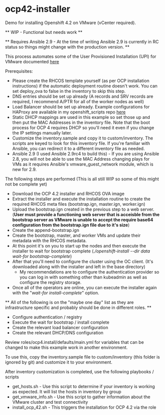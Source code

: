 # ocp42-installer
Demo for installing Openshift 4.2 on VMware (vCenter required).

** WIP - Functional but needs work **

** Requires Ansible 2.9 - At the time of writing Ansible 2.9 is currently in RC status so things might change with the production version. **

This process automates some of the User Provisioned Installation (UPI) for VMware documented [here](https://docs.openshift.com/container-platform/4.2/installing/installing_vsphere/installing-vsphere.html#installation-dns-user-infra_installing-vsphere)

Prerequisites:
- Please create the RHCOS template yourself (as per OCP installation instructions) if the automatic deployment routine doesn't work. You can set deploy_ova to false in the inventory to skip this step.
- DNS entries should be set up already (A records and SRV records are required, I recommend A/PTR for all of the worker nodes as well)
- Load Balancer should be set up already. Example configurations for HAProxy are available in my openshift_scripts repo [here](https://github.com/ekrunch/openshift_scripts/tree/master/4.1/UPI)
- Static DHCP mappings are used in this example so set those up and then put the MAC Addresses in the inventory file. Note that the boot process for OCP 4 requires DHCP so you'll need it even if you change the IP settings manually later.
- Customize the inventory.sample and copy it to custom/inventory. The scripts are keyed to look for this inventory file. If you're familiar with Ansible, you can redirect it to a different inventory file as needed.
- Ansible 2.9 (I used Ansible 2.9rc4 to build this) - If you are using Ansible 2.8, you will not be able to use the MAC Address changing plays for VMs as it requires Ansible's vmware_guest_network module, which is new for 2.9.

The following steps are performed (This is all still WIP so some of this might not be complete yet)
- Download the OCP 4.2 installer and RHCOS OVA image
- Extract the installer and execute the installation routine to create the required RHCOS meta files (bootstrap.ign, master.ign, worker.ign)
- Upload the bootstrap.ign created in the previous step to a web server. (**User must provide a functioning web server that is acceisble from the bootstrap server as VMware is unable to accept the require base64 configuration from the bootstrap.ign file due to it's size**)
- Create the append-bootstrap.ign
- Create the bootstrap, master, and worker VMs and update their metadata with the RHCOS metadata.
- At this point it's on you to start up the nodes and then execute the installer to wait for bootstrap complete (_./openshift-install --dir data wait-for bootstrap-complete_)
- After that you'll need to configure the cluster using the OC client. (It's downloaded along with the installer and left in the base directory)
  - My recommendations are to configure the authentication provider so you can log in with something other than kubeadmin as well as configure the registry storage.
- Once all of the operators are online, you can execute the installer again with the "_wait-for install-complete_" option.

** All of the following is on the "maybe one day" list as they are infrastructure specific and probably should be done in different roles. **

- Configure authentication / registry
- Execute the wait for bootstrap / install complete
- Create the relevant load balancer configuration
- Create the relevant DHCP/DNS configuration

Review roles/ocp4.install/defaults/main.yml for variables that can be changed to make this example work in another environment.

To use this, copy the inventory.sample file to custom/inventory (this folder is ignored by git) and customize it to your environment.

After inventory customization is completed, use the following playbooks / scripts
- get_hosts.sh - Use this script to determine if your inventory is working as expected. It will list the hosts in inventory by group
- get_vmware_info.sh - Use this script to gather information about the VMware cluster and test connectivity
- install_ocp_42.sh - This triggers the installation for OCP 4.2 via the role

